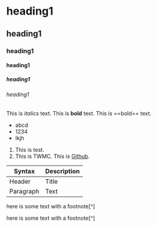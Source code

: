 # heading1
## heading1
### heading1
#### heading1
##### heading1
###### heading1
This is *italics* text.
This is **bold** text.
This is ==bold== text.
- abcd
- 1234
- lkjh
1. This is test.
2. This is TWMC.
This is [Github](https://www.markdownguide.org/cheat-sheet/).

| Syntax | Description |
| ----------- | ----------- |
| Header | Title |
| Paragraph | Text |

here is some text with a footnote[^]

here is some text with a footnote[^]
